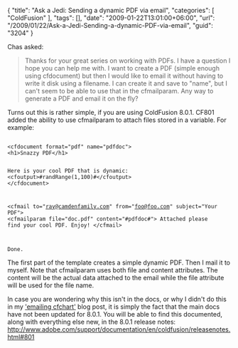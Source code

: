 {
	"title": "Ask a Jedi: Sending a dynamic PDF via email",
	"categories": [
		"ColdFusion"
	],
	"tags": [],
	"date": "2009-01-22T13:01:00+06:00",
	"url": "/2009/01/22/Ask-a-Jedi-Sending-a-dynamic-PDF-via-email",
	"guid": "3204"
}

Chas asked:

<blockquote>
<p>
Thanks for your great series on working with PDFs.  I have a question I hope you can help me with.  I want to create a PDF (simple enough using cfdocument) but then I would like to email it without having to write it disk using a filename.  I can create it and save to "name", but I can't seem to be able to use that in the cfmailparam.  Any way to generate a PDF and email it on the fly?
</p>
</blockquote>

Turns out this is rather simple, if you are using ColdFusion 8.0.1. CF801 added the ability to use cfmailparam to attach files stored in a variable. For example:

<code>
&lt;cfdocument format="pdf" name="pdfdoc"&gt;
&lt;h1&gt;Snazzy PDF&lt;/h1&gt;
	
Here is your cool PDF that is dynamic: &lt;cfoutput&gt;#randRange(1,100)#&lt;/cfoutput&gt;
&lt;/cfdocument&gt;

&lt;cfmail to="ray@camdenfamily.com" from="foo@foo.com" subject="Your PDF"&gt;
&lt;cfmailparam file="doc.pdf" content="#pdfdoc#"&gt;
Attached please find your cool PDF. Enjoy!
&lt;/cfmail&gt;

Done.
</code>

The first part of the template creates a simple dynamic PDF. Then I mail it to myself. Note that cfmailparam uses both file and content attributes. The content will be the actual data attached to the email while the file attribute will be used for the file name.

In case you are wondering why this isn't in the docs, or why I didn't do this in my <a href="http://www.raymondcamden.com/index.cfm/2009/1/14/Ask-a-Jedi-Emailing-CFCHART">'emailing cfchart'</a> blog post, it is simply the fact that the main docs have not been updated for 8.0.1. You will be able to find this documented, along with everything else new, in the 8.0.1 release notes: <a href="http://www.adobe.com/support/documentation/en/coldfusion/releasenotes.html#801">http://www.adobe.com/support/documentation/en/coldfusion/releasenotes.html#801</a>